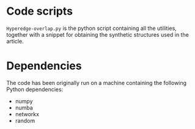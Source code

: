 # Code scripts

`Hyperedge-overlap.py` is the python script containing all the utilities, together with a snippet for obtaining the synthetic structures used in the article.

# Dependencies

The code has been originally run on a machine containing the following Python dependencies:

<ul>

<li>
  numpy
</li>
<li>
  numba
</li>
<li>
  networkx
</li>
<li>
  random
</li>
  
</ul>



